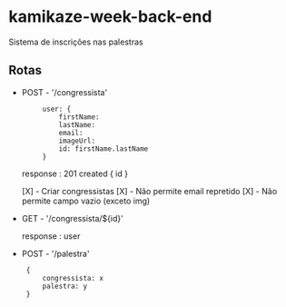 # kamikaze-week-back-end
Sistema de inscrições nas palestras


## Rotas

 * POST - '/congressista'
  
            user: {
                firstName:
                lastName:
                email:
                imageUrl:
                id: firstName.lastName
            }
    response : 201 created 
        {
            id
        }
    
    [X] - Criar congressistas
    [X] - Não permite email repretido
    [X] - Não permite campo vazio (exceto img)

 * GET - '/congressista/${id}'
    
    response : user

 * POST - '/palestra'
  
        {
            congressista: x
            palestra: y
        }

